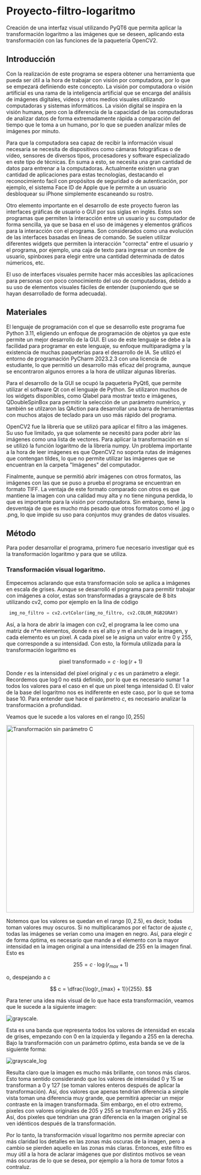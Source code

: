 # Proyecto-filtro-logaritmo
Creación de una interfaz visual utilizando PyQT6 que permita aplicar la transformación logaritmo a las imágenes que se deseen, aplicando esta transformación con las funciones de la paquetería OpenCV2.

## Introducción
Con la realización de este programa se espera obtener una herramienta que pueda ser útil a la hora de trabajar con visión por computadora, por lo que se empezará definiendo este concepto. La visión por computadora o visión artificial es una rama de la inteligencia artificial que se encarga del análisis de imágenes digitales, videos y otros medios visuales utilizando computadoras y sistemas informáticos. La visión digital se inspira en la visión humana, pero con la diferencia de la capacidad de las computadoras de analizar datos de forma extremadamente rápida a comparación del tiempo que le toma a un humano, por lo que se pueden analizar miles de imágenes por minuto. 

Para que la computadora sea capaz de recibir la información visual necesaria se necesita de dispositivos como cámaras fotográficas o de vídeo, sensores de diversos tipos, procesadores y software especializado en este tipo de técnicas. En suma a esto, se necesita una gran cantidad de datos para entrenar a la computadoras. Actualmente existen una gran cantidad de aplicaciones para estas tecnologías, destacando el reconocimiento facil con propósitos de seguridad o de autenticación, por ejemplo, el sistema Face ID de Apple que le permite a un usuario desbloquear su iPhone simplemente escaneando su rostro.

Otro elemento importante en el desarrollo de este proyecto fueron las interfaces gráficas de usuario o GUI por sus siglas en inglés. Estos son programas que permiten la interacción entre un usuario y su computador de forma sencilla, ya que se basa en el uso de imágenes y elementos gráficos para la interacción con el programa. Son considerados como una evolución de las interfaces basadas en líneas de comando. Se suelen utilizar diferentes widgets que permiten la interacción "correcta" entre el usuario y el programa, por ejemplo, una caja de texto para ingresar un nombre de usuario, spinboxes para elegir entre una cantidad determinada de datos númericos, etc.

El uso de interfaces visuales permite hacer más accesibles las aplicaciones para personas con poco conocimiento del uso de computadoras, debido a su uso de elementos visuales fáciles de entender (suponiendo que se hayan desarrollado de forma adecuada).

## Materiales
El lenguaje de programación con el que se desarrollo este programa fue Python 3.11, eligiendo un enfoque de programación de objetos ya que este permite un mejor desarrollo de la GUI. El uso de este lenguaje se debe a la facilidad para programar en este lenguaje, su enfoque multiparadigma y la existencia de muchas paqueterías para el desarrollo de IA. Se utilizó el entorno de programación PyCharm 2023.2.3 con una licencia de estudiante, lo que permitió un desarrollo más eficaz del programa, aunque se encontraron algunos errores a la hora de utilizar algunas librerías.

Para el desarrollo de la GUI se ocupó la paqueteria PyQt6, que permite utilizar el software Qt con el lenguaje de Python. Se utilizaron muchos de los widgets disponibles, como Qlabel para mostrar texto e imágenes, QDoubleSpinBox para permitir la selección de un parámetro numérico, y también se utilzaron las QAction para desarrollar una barra de herramientas con muchos atajos de teclado para un uso más rápido del programa.

OpenCV2 fue la librería que se utilizó para aplicar el filtro a las imágenes. Su uso fue limitado, ya que solamente se necesitó para poder abrir las imágenes como una lista de vectores. Para aplicar la transformación en sí se utilizó la función logaritmo de la librería numpy. Un problema importante a la hora de leer imágenes es que OpenCV2 no soporta rutas de imágenes que contengan tildes, lo que no permite utilizar las imágenes que se encuentran en la carpeta "Imágenes" del computador.

Finalmente, aunque se permitió abrir imágenes con otros formatos, las imágenes con las que se puso a prueba el programa se encuentran en formato TIFF. La ventaja de este formato comparado con otros es que mantiene la imagen con una calidad muy alta y no tiene ninguna perdida, lo que es importante para la visión por computadora. Sin embargo, tiene la desventaja de que es mucho más pesado que otros formatos como el .jpg o .png, lo que impide su uso para conjuntos muy grandes de datos visuales.

## Método
Para poder desarrollar el programa, primero fue necesario investigar qué es la transformación logaritmo y para que se utiliza.

### Transformación visual logaritmo.
Empecemos aclarando que esta transformación solo se aplica a imágenes en escala de grises. Aunque se desarrolló el programa para permitir trabajar con imágenes a color, estas son transformadas a grayscale de 8 bits utilizando cv2, como por ejemplo en la lína de código

``` python
 img_no_filtro = cv2.cvtColor(img_no_filtro, cv2.COLOR_RGB2GRAY)
```

Así, a la hora de abrir la imagen con cv2, el programa la lee como una matriz de n*m elementos, donde n es el alto y m el ancho de la imagen, y cada elemento es un pixel. A cada pixel se le asigna un valor entre 0 y 255, que corresponde a su intensidad. Con esto, la fórmula utilizada para la transformación logaritmo es 

$$
\text{pixel transformado} = c \cdot \log(r + 1)
$$

Donde $r$ es la intensidad del pixel original y $c$ es un parámetro a elegir. Recordemos que $\log 0$ no está definido, por lo que es necesario sumar 1 a todos los valores para el caso en el que un pixel tenga intensidad 0. El valor de la base del logaritmo nos es indiferente en este caso, por lo que se toma base 10. Para entender que hace el parámetro $c$, es necesario analizar la transformación a profundidad.

Veamos que le sucede a los valores en el rango $[0, 255]$ 

<img src="https://github.com/Sesilu00/Proyecto-filtro-logaritmo/assets/142864667/75636eae-85f7-49e7-92ff-cff72e8c02f6" alt="Transformación sin parámetro C" width="500"/>

Notemos que los valores se quedan en el rango $[0, 2.5)$, es decir, todas toman valores muy oscuros. Si no multiplicaramos por el factor de ajuste $c$, todas las imágenes se verían como una imagen en negro. Así, para elegir $c$ de forma óptima, es necesario que mande a el elemento con la mayor intensidad en la imagen original a una intensidad de 255 en la imagen final. Esto es

$$
255 = c \cdot \log(r_{max} + 1)
$$

o, despejando a c

$$
c = \dfrac{\log(r_{max} + 1)}{255}.
$$

Para tener una idea más visual de lo que hace esta transformación, veamos que le sucede a la siguiente imagen:

![grayscale](https://github.com/Sesilu00/Proyecto-filtro-logaritmo/assets/142864667/4c3df90b-5c59-427d-8109-a3ae214d3085).

Esta es una banda que representa todos los valores de intensidad en escala de grises, empezando con 0 en la izquierda y llegando a 255 en la derecha. Bajo la transformación con un parámetro óptimo, esta banda se ve de la siguiente forma:


![grayscale_log](https://github.com/Sesilu00/Proyecto-filtro-logaritmo/assets/142864667/2b4c8d94-e5ea-47ad-8d14-ce47703a6f2f)

Resulta claro que la imagen es mucho más brillante, con tonos más claros. Esto toma sentido considerando que los valores de intensidad 0 y 15 se transforman a 0 y 127 (se toman valores enteros después de aplicar la transformación). Así, dos valores que apenas tendrían diferencia a simple vista toman una diferencia muy grande, que permitirá apreciar un mejor contraste en la imagen transformada. Sim embargo, en el otro extremo, pixeles con valores originales de 205 y 255 se transforman en 245 y 255. Así, dos pixeles que tendrían una gran diferencia en la imagen original se ven idénticos después de la transformación.

Por lo tanto, la transformación visual logaritmo nos permite apreciar con más claridad los detalles en las zonas más oscuras de la imagen, pero a cambio se pierden aquello en las zonas más claras. Entonces, este filtro es muy útil a la hora de aclarar imágenes que por distintos motivos se vean más oscuras de lo que se desea, por ejemplo a la hora de tomar fotos a contraluz.
